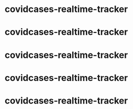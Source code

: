 # covidcases-realtime-tracker
# covidcases-realtime-tracker
# covidcases-realtime-tracker
# covidcases-realtime-tracker
# covidcases-realtime-tracker
